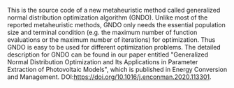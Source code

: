 This is the source code of a new metaheuristic method called generalized normal distribution optimization algorithm (GNDO). Unlike most of the reported metaheuristic methods, GNDO only needs the essential population size and terminal condition (e.g. the maximum number of function evaluations or the maximum number of iterations) for optimization. Thus GNDO is easy to be used for different optimization problems. The detailed description for GNDO can be found in our paper entitled "Generalized Normal Distribution Optimization and Its Applications in Parameter Extraction of Photovoltaic Models", which is published in Energy Conversion and Management. DOI:https://doi.org/10.1016/j.enconman.2020.113301.
